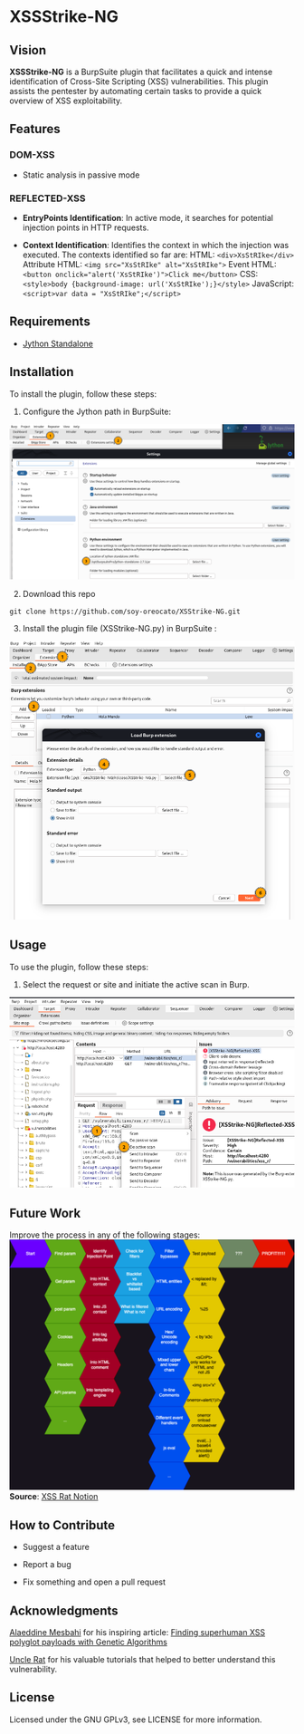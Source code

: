 # XSSStrike-NG

## Vision

**XSSStrike-NG** is a BurpSuite plugin that facilitates a quick and intense identification of Cross-Site Scripting (XSS) vulnerabilities. This plugin assists the pentester by automating certain tasks to provide a quick overview of XSS exploitability.

## Features

### DOM-XSS

- Static analysis in passive mode

### REFLECTED-XSS

- **EntryPoints Identification**: In active mode, it searches for potential injection points in HTTP requests.

- **Context Identification**: Identifies the context in which the injection was executed. The contexts identified so far are: 
        HTML: `<div>XsStRIke</div>`
        Attribute HTML: `<img src="XsStRIke" alt="XsStRIke">`
        Event HTML: `<button onclick="alert('XsStRIke')">Click me</button>`
        CSS: `<style>body {background-image: url('XsStRIke');}</style>`
        JavaScript: `<script>var data = "XsStRIke";</script>`

## Requirements

- [Jython Standalone](https://www.jython.org/download.html)

## Installation

To install the plugin, follow these steps:

1. Configure the Jython path in BurpSuite:

![install_1](./install_1.png)

2. Download this repo
```shell
git clone https://github.com/soy-oreocato/XSStrike-NG.git
```

3. Install the plugin file (XSStrike-NG.py) in BurpSuite :

![install_2](./install_2.png)

## Usage

To use the plugin, follow these steps:

1. Select the request or site and initiate the active scan in Burp.

![usage_1](./uso_1.png)


## Future Work

Improve the process in any of the following stages:
![Uncle Rat Method](./uncle_rat_method.png)
**Source**: [XSS Rat Notion](https://thexssrat.notion.site/XSS-0ad0878f33094ea6b8ac90e94c2b0dc2)


## How to Contribute

- Suggest a feature

- Report a bug

- Fix something and open a pull request

## Acknowledgments

[Alaeddine Mesbahi](https://twitter.com/3asm_) for his inspiring article: [Finding superhuman XSS polyglot payloads with Genetic Algorithms](https://blog.ostorlab.co/polyglot-xss.html)

[Uncle Rat](https://x.com/theXSSrat) for his valuable tutorials that helped to better understand this vulnerability.


## License

Licensed under the GNU GPLv3, see LICENSE for more information.
